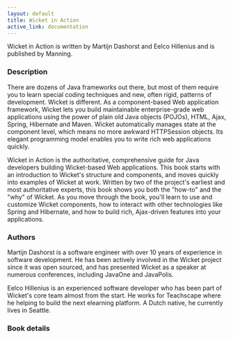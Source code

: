 ```yaml
---
layout: default
title: Wicket in Action
active_link: documentation
---
```


Wicket in Action is written by Martijn Dashorst and Eelco Hillenius and is
published by Manning.

### Description ###

There are dozens of Java frameworks out there, but most of them require you to
learn special coding techniques and new, often rigid, patterns of development.
Wicket is different. As a component-based Web application framework, Wicket
lets you build maintainable enterprise-grade web applications using the power
of plain old Java objects (POJOs), HTML, Ajax, Spring, Hibernate and Maven.
Wicket automatically manages state at the component level, which means no more
awkward HTTPSession objects. Its elegant programming model enables you to
write rich web applications quickly.

Wicket in Action is the authoritative, comprehensive guide for Java developers
building Wicket-based Web applications. This book starts with an introduction
to Wicket's structure and components, and moves quickly into examples of
Wicket at work. Written by two of the project's earliest and most
authoritative experts, this book shows you both the "how-to" and the "why" of
Wicket. As you move through the book, you'll learn to use and customize Wicket
components, how to interact with other technologies like Spring and Hibernate,
and how to build rich, Ajax-driven features into your applications.

### Authors ###

Martijn Dashorst is a software engineer with over 10 years of experience in
software development. He has been actively involved in the Wicket project
since it was open sourced, and has presented Wicket as a speaker at numerous
conferences, including JavaOne and JavaPolis.

Eelco Hillenius is an experienced software developer who has been part of
Wicket's core team almost from the start. He works for Teachscape where he
helping to build the next elearning platform. A Dutch native, he currently
lives in Seattle.

### Book details ###
